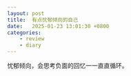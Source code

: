 ```yaml
---
layout: post
title:  有点忧郁倾向的自己
date:   2025-01-23 13:01:30 +0800
categories: 
    - review
    - diary
---
```


忧郁倾向，会思考负面的回忆一一直直循环。